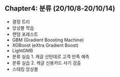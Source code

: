 ## Chapter4: 분류 (20/10/8-20/10/14)
- 결정 트리
- 앙상블 학습
- 랜덤 포레스트
- GBM (Gradient Boosting Machine)
- XGBoost (eXtra Gradient Boost)
- LightGMB
- 분류 실습 1. 캐글 산탄데르 고객 만족 예측
- 분류 실습 2. 캐글 신용카드 사기 검출
- 스태킹 앙상블
